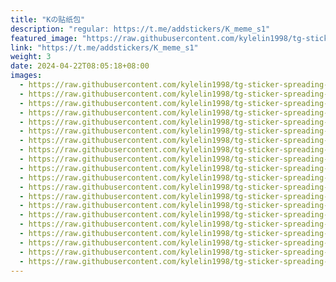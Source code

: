 ```yaml
---
title: "Kの贴纸包"
description: "regular: https://t.me/addstickers/K_meme_s1"
featured_image: "https://raw.githubusercontent.com/kylelin1998/tg-sticker-spreading-worldwide-images/main/img/28609b80-fb39-4919-ad92-26288ec76899.jpg"
link: "https://t.me/addstickers/K_meme_s1"
weight: 3
date: 2024-04-22T08:05:18+08:00
images:
  - https://raw.githubusercontent.com/kylelin1998/tg-sticker-spreading-worldwide-images/main/img/28609b80-fb39-4919-ad92-26288ec76899.jpg
  - https://raw.githubusercontent.com/kylelin1998/tg-sticker-spreading-worldwide-images/main/img/327a414a-f0ea-48ed-9ff7-6a816e9f1237.jpg
  - https://raw.githubusercontent.com/kylelin1998/tg-sticker-spreading-worldwide-images/main/img/67454760-0542-4f46-89ac-83d91639d155.jpg
  - https://raw.githubusercontent.com/kylelin1998/tg-sticker-spreading-worldwide-images/main/img/07ec5930-c6fc-4985-9141-76f2bd73fe0f.jpg
  - https://raw.githubusercontent.com/kylelin1998/tg-sticker-spreading-worldwide-images/main/img/094ec07f-43d5-466a-aa4e-501b3fda701b.jpg
  - https://raw.githubusercontent.com/kylelin1998/tg-sticker-spreading-worldwide-images/main/img/c3cba935-206b-4cd6-9502-9faa77d86309.jpg
  - https://raw.githubusercontent.com/kylelin1998/tg-sticker-spreading-worldwide-images/main/img/87d927d7-df66-4f44-8f75-f88dc8e52b3f.jpg
  - https://raw.githubusercontent.com/kylelin1998/tg-sticker-spreading-worldwide-images/main/img/b0e0431a-0777-4db5-9f75-571f6b9a1715.jpg
  - https://raw.githubusercontent.com/kylelin1998/tg-sticker-spreading-worldwide-images/main/img/5e3283e0-2c3c-435a-8a09-952086a0580f.jpg
  - https://raw.githubusercontent.com/kylelin1998/tg-sticker-spreading-worldwide-images/main/img/b69ce5a8-ea4d-43d4-bd53-df5303094d68.jpg
  - https://raw.githubusercontent.com/kylelin1998/tg-sticker-spreading-worldwide-images/main/img/6d092d33-0f62-43fa-a4a6-e2643ef10e69.jpg
  - https://raw.githubusercontent.com/kylelin1998/tg-sticker-spreading-worldwide-images/main/img/b954d2ed-8289-4f0e-8e4c-b814a1ccc18b.jpg
  - https://raw.githubusercontent.com/kylelin1998/tg-sticker-spreading-worldwide-images/main/img/81323b06-10b9-494b-a4ce-6e106223580d.jpg
  - https://raw.githubusercontent.com/kylelin1998/tg-sticker-spreading-worldwide-images/main/img/8f3b9c10-0f46-4da8-93c5-24c1d7da1a36.jpg
  - https://raw.githubusercontent.com/kylelin1998/tg-sticker-spreading-worldwide-images/main/img/edd406ea-d011-4c35-964f-e883f1e5848b.jpg
  - https://raw.githubusercontent.com/kylelin1998/tg-sticker-spreading-worldwide-images/main/img/729e813b-2c28-4d35-a23d-813c6f4ebbf9.jpg
  - https://raw.githubusercontent.com/kylelin1998/tg-sticker-spreading-worldwide-images/main/img/4d4c9a48-f472-41eb-aceb-cd90dbed7991.jpg
  - https://raw.githubusercontent.com/kylelin1998/tg-sticker-spreading-worldwide-images/main/img/9f9d298d-52a1-4061-9061-df3f77bd49ce.jpg
  - https://raw.githubusercontent.com/kylelin1998/tg-sticker-spreading-worldwide-images/main/img/257b27e7-765d-4eaf-a8f9-606f48c91808.jpg
  - https://raw.githubusercontent.com/kylelin1998/tg-sticker-spreading-worldwide-images/main/img/beb3ad9a-92ed-47df-821e-6e45a82effbe.jpg
---
```

